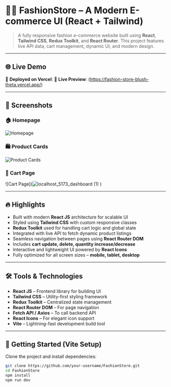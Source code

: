 # 👗✨ FashionStore – A Modern E-commerce UI (React + Tailwind)

> A fully responsive fashion e-commerce website built using **React**, **Tailwind CSS**, **Redux Toolkit**, and **React Router**. This project features live API data, cart management, dynamic UI, and modern design.

---

## 🌐 Live Demo

🚀 **Deployed on Vercel**:
🚀 **Live Preview**: (https://fashion-store-blush-theta.vercel.app/)

---

## 📸 Screenshots

### 🏠 Homepage  
![Homepage](![localhost_5173_](https://github.com/user-attachments/assets/f34ee394-8d96-40b4-9f8b-9275d52e7e5b)
)

### 🛍️ Product Cards  
![Product Cards](![localhost_5173_dashboard](https://github.com/user-attachments/assets/fcbf1ec3-8288-4609-b66c-0f265a7a68c0)
)

### 🛒 Cart Page  
![Cart Page](![localhost_5173_dashboard (1)](https://github.com/user-attachments/assets/24b66fc7-f1a9-4757-8b86-3b1dc1b340d9)
)

---

## 🔥 Highlights

- Built with modern **React JS** architecture for scalable UI  
- Styled using **Tailwind CSS** with custom responsive classes  
- **Redux Toolkit** used for handling cart logic and global state  
- Integrated with live API to fetch dynamic product listings  
- Seamless navigation between pages using **React Router DOM**  
- Includes **cart update, delete, quantity increase/decrease**  
- Interactive and lightweight UI powered by **React Icons**  
- Fully optimized for all screen sizes – **mobile, tablet, desktop**

---

## 🛠️ Tools & Technologies

- **React JS** – Frontend library for building UI  
- **Tailwind CSS** – Utility-first styling framework  
- **Redux Toolkit** – Centralized state management  
- **React Router DOM** – For page navigation  
- **Fetch API / Axios** – To call backend API  
- **React Icons** – For elegant icon support  
- **Vite** – Lightning-fast development build tool

---

## 🚀 Getting Started (Vite Setup)

Clone the project and install dependencies:

```bash
git clone https://github.com/your-username/FashionStore.git
cd FashionStore
npm install
npm run dev
